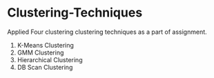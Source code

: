 # Clustering-Techniques
Applied Four clustering clustering techniques as a part of assignment.
1. K-Means Clustering
2. GMM Clustering
3. Hierarchical Clustering
4. DB Scan Clustering
